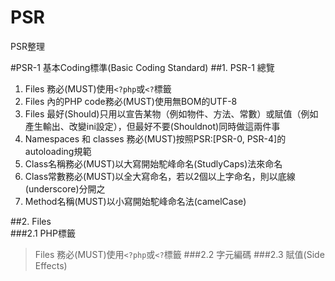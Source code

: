 # PSR
PSR整理 
  
#PSR-1  基本Coding標準(Basic Coding Standard) 
##1. PSR-1 總覽    
1. Files 務必(MUST)使用`<?php`或`<?`標籤
2. Files 內的PHP code務必(MUST)使用無BOM的UTF-8
3. Files 最好(Should)只用以宣告某物（例如物件、方法、常數）或賦值（例如產生輸出、改變ini設定），但最好不要(Shouldnot)同時做這兩件事
4. Namespaces 和 classes 務必(MUST)按照PSR:[PSR-0, PSR-4]的autoloading規範
5. Class名稱務必(MUST)以大寫開始駝峰命名(StudlyCaps)法來命名
6. Class常數務必(MUST)以全大寫命名，若以2個以上字命名，則以底線(underscore)分開之
7. Method名稱(MUST)以小寫開始駝峰命名法(camelCase)

##2. Files  
###2.1 PHP標籤
  >Files 務必(MUST)使用`<?php`或`<?`標籤 
###2.2 字元編碼
###2.3 賦值(Side Effects)


